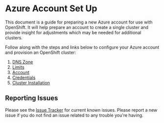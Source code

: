 # Azure Account Set Up

This document is a guide for preparing a new Azure account for use with OpenShift. It will help prepare an account to create a single cluster and provide insight for adjustments which may be needed for additional clusters.

Follow along with the steps and links below to configure your Azure account and provision an OpenShift cluster:

1. [DNS Zone](dnszone.md)
2. [Limits](limits.md)
3. [Account](account.md)
4. [Credentials](credentials.md)
5. [Cluster Installation](install.md)

## Reporting Issues

Please see the [Issue Tracker][issues] for current known issues.
Please report a new issue if you do not find an issue related to any trouble
you're having.

[issues]: https://github.com/openshift/installer/issues?utf8=%E2%9C%93&q=is%3Aissue+is%3Aopen+azure
